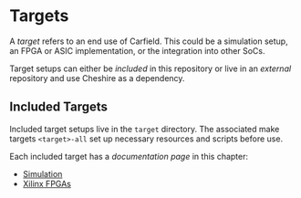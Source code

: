 # Targets

A *target* refers to an end use of Carfield. This could be a simulation setup, 
an FPGA or ASIC implementation, or the integration into other SoCs.

Target setups can either be *included* in this repository or live in an 
*external* repository and use Cheshire as a dependency.

## Included Targets

Included target setups live in the `target` directory. The associated make 
targets `<target>-all`  set up necessary resources and scripts before use.

Each included target has a *documentation page* in this chapter:

- [Simulation](sim.md)
- [Xilinx FPGAs](xilinx.md)
